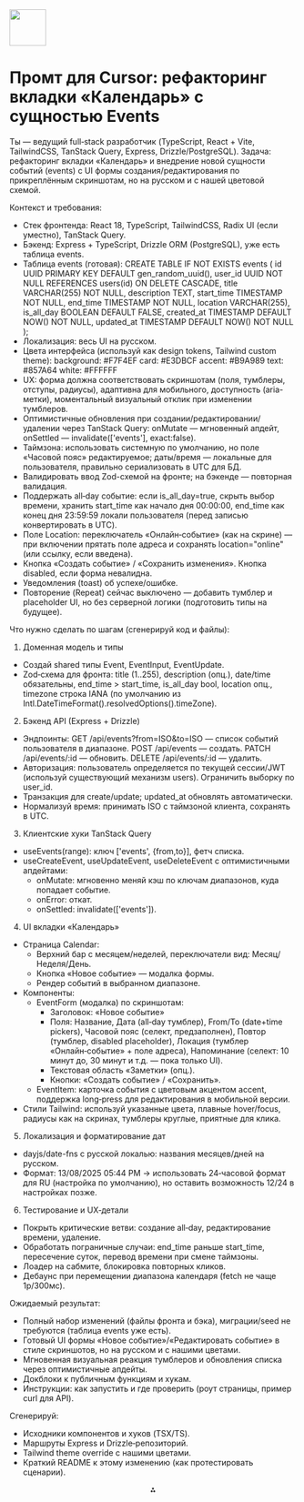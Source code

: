 <img src="https://r2cdn.perplexity.ai/pplx-full-logo-primary-dark%402x.png" style="height:64px;margin-right:32px"/>

# Промт для Cursor: рефакторинг вкладки «Календарь» с сущностью Events

Ты — ведущий full‑stack разработчик (TypeScript, React + Vite, TailwindCSS, TanStack Query, Express, Drizzle/PostgreSQL). Задача: рефакторинг вкладки «Календарь» и внедрение новой сущности событий (events) с UI формы создания/редактирования по прикреплённым скриншотам, но на русском и с нашей цветовой схемой.

Контекст и требования:

- Стек фронтенда: React 18, TypeScript, TailwindCSS, Radix UI (если уместно), TanStack Query.
- Бэкенд: Express + TypeScript, Drizzle ORM (PostgreSQL), уже есть таблица events.
- Таблица events (готовая):
CREATE TABLE IF NOT EXISTS events (
id UUID PRIMARY KEY DEFAULT gen_random_uuid(),
user_id UUID NOT NULL REFERENCES users(id) ON DELETE CASCADE,
title VARCHAR(255) NOT NULL,
description TEXT,
start_time TIMESTAMP NOT NULL,
end_time TIMESTAMP NOT NULL,
location VARCHAR(255),
is_all_day BOOLEAN DEFAULT FALSE,
created_at TIMESTAMP DEFAULT NOW() NOT NULL,
updated_at TIMESTAMP DEFAULT NOW() NOT NULL
);
- Локализация: весь UI на русском.
- Цвета интерфейса (используй как design tokens, Tailwind custom theme):
background: \#F7F4EF
card: \#E3DBCF
accent: \#B9A989
text: \#857A64
white: \#FFFFFF
- UX: форма должна соответствовать скриншотам (поля, тумблеры, отступы, радиусы), адаптивна для мобильного, доступность (aria-метки), моментальный визуальный отклик при изменении тумблеров.
- Оптимистичные обновления при создании/редактировании/удалении через TanStack Query: onMutate — мгновенный апдейт, onSettled — invalidate(['events'], exact:false).
- Таймзона: использовать системную по умолчанию, но поле «Часовой пояс» редактируемое; даты/время — локальные для пользователя, правильно сериализовать в UTC для БД.
- Валидировать ввод Zod-схемой на фронте; на бэкенде — повторная валидация.
- Поддержать all‑day событие: если is_all_day=true, скрыть выбор времени, хранить start_time как начало дня 00:00:00, end_time как конец дня 23:59:59 локали пользователя (перед записью конвертировать в UTC).
- Поле Location: переключатель «Онлайн‑событие» (как на скрине) — при включении прятать поле адреса и сохранять location="online" (или ссылку, если введена).
- Кнопка «Создать событие» / «Сохранить изменения». Кнопка disabled, если форма невалидна.
- Уведомления (toast) об успехе/ошибке.
- Повторение (Repeat) сейчас выключено — добавить тумблер и placeholder UI, но без серверной логики (подготовить типы на будущее).

Что нужно сделать по шагам (сгенерируй код и файлы):

1) Доменная модель и типы

- Создай shared типы Event, EventInput, EventUpdate.
- Zod‑схема для фронта: title (1..255), description (опц.), date/time обязательны, end_time > start_time, is_all_day bool, location опц., timezone строка IANA (по умолчанию из Intl.DateTimeFormat().resolvedOptions().timeZone).

2) Бэкенд API (Express + Drizzle)

- Эндпоинты:
GET /api/events?from=ISO\&to=ISO — список событий пользователя в диапазоне.
POST /api/events — создать.
PATCH /api/events/:id — обновить.
DELETE /api/events/:id — удалить.
- Авторизация: пользователь определяется по текущей сессии/JWT (используй существующий механизм users). Ограничить выборку по user_id.
- Транзакция для create/update; updated_at обновлять автоматически.
- Нормализуй время: принимать ISO с таймзоной клиента, сохранять в UTC.

3) Клиентские хуки TanStack Query

- useEvents(range): ключ ['events', {from,to}], фетч списка.
- useCreateEvent, useUpdateEvent, useDeleteEvent с оптимистичными апдейтами:
    - onMutate: мгновенно меняй кэш по ключам диапазонов, куда попадает событие.
    - onError: откат.
    - onSettled: invalidate(['events']).

4) UI вкладки «Календарь»

- Страница Calendar:
    - Верхний бар с месяцем/неделей, переключатели вид: Месяц/Неделя/День.
    - Кнопка «Новое событие» — модалка формы.
    - Рендер событий в выбранном диапазоне.
- Компоненты:
    - EventForm (модалка) по скриншотам:
        - Заголовок: «Новое событие»
        - Поля: Название, Дата (all‑day тумблер), From/To (date+time pickers), Часовой пояс (селект, предзаполнен), Повтор (тумблер, disabled placeholder), Локация (тумблер «Онлайн‑событие» + поле адреса), Напоминание (селект: 10 минут до, 30 минут и т.д. — пока только UI).
        - Текстовая область «Заметки» (опц.).
        - Кнопки: «Создать событие» / «Сохранить».
    - EventItem: карточка события с цветовым акцентом accent, поддержка long‑press для редактирования в мобильной версии.
- Стили Tailwind: используй указанные цвета, плавные hover/focus, радиусы как на скринах, тумблеры круглые, приятные для клика.

5) Локализация и форматирование дат

- dayjs/date-fns с русской локалью: названия месяцев/дней на русском.
- Формат: 13/08/2025 05:44 PM → использовать 24‑часовой формат для RU (настройка по умолчанию), но оставить возможность 12/24 в настройках позже.

6) Тестирование и UX‑детали

- Покрыть критические ветви: создание all‑day, редактирование времени, удаление.
- Обработать пограничные случаи: end_time раньше start_time, пересечение суток, перевод времени при смене таймзоны.
- Лоадер на сабмите, блокировка повторных кликов.
- Дебаунс при перемещении диапазона календаря (fetch не чаще 1р/300мс).

Ожидаемый результат:

- Полный набор изменений (файлы фронта и бэка), миграции/seed не требуются (таблица events уже есть).
- Готовый UI формы «Новое событие»/«Редактировать событие» в стиле скриншотов, но на русском и с нашими цветами.
- Мгновенная визуальная реакция тумблеров и обновления списка через оптимистичные апдейты.
- Докблоки к публичным функциям и хукам.
- Инструкции: как запустить и где проверить (роут страницы, пример curl для API).

Сгенерируй:

- Исходники компонентов и хуков (TSX/TS).
- Маршруты Express и Drizzle‑репозиторий.
- Tailwind theme override с нашими цветами.
- Краткий README к этому изменению (как протестировать сценарии).

<div style="text-align: center">⁂</div>

[^1]: image.jpg

[^2]: image.jpg

